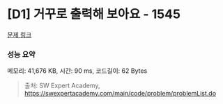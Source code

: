 # [D1] 거꾸로 출력해 보아요 - 1545 

[문제 링크](https://swexpertacademy.com/main/code/problem/problemDetail.do?contestProbId=AV2gbY0qAAQBBAS0) 

### 성능 요약

메모리: 41,676 KB, 시간: 90 ms, 코드길이: 62 Bytes



> 출처: SW Expert Academy, https://swexpertacademy.com/main/code/problem/problemList.do